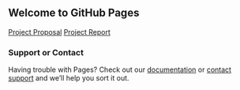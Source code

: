 ## Welcome to GitHub Pages

<a href="proposal.html">Project Proposal</a> <a href="report.html">Project Report</a>




### Support or Contact

Having trouble with Pages? Check out our [documentation](https://docs.github.com/categories/github-pages-basics/) or [contact support](https://github.com/contact) and we’ll help you sort it out.
